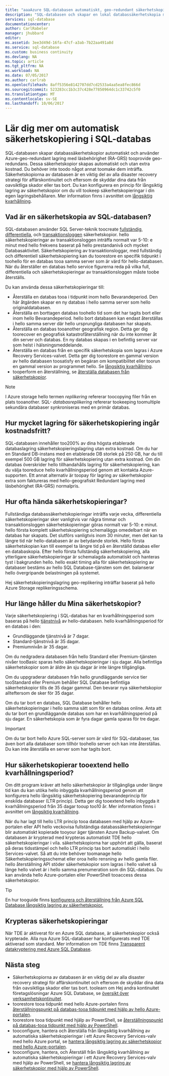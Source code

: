 ```yaml
---
title: "aaaAzure SQL-databasen automatiskt, geo-redundant säkerhetskopieringar | Microsoft Docs"
description: "SQL-databasen och skapar en lokal databassäkerhetskopia med några minuters mellanrum automatiskt och använder Azure geo-redundant lagring med läsbehörighet för geo-redundans."
services: sql-database
documentationcenter: 
author: CarlRabeler
manager: jhubbard
editor: 
ms.assetid: 3ee3d49d-16fa-47cf-a3ab-7b22aa491a8d
ms.service: sql-database
ms.custom: business continuity
ms.devlang: NA
ms.topic: article
ms.tgt_pltfrm: NA
ms.workload: NA
ms.date: 07/05/2017
ms.author: carlrab
ms.openlocfilehash: 8aff5356e8142707dd7cd2533a4aa5ea8fec866d
ms.sourcegitcommit: 523283cc1b3c37c428e77850964dc1c33742c5f0
ms.translationtype: MT
ms.contentlocale: sv-SE
ms.lasthandoff: 10/06/2017
---
```

# <a name="learn-about-automatic-sql-database-backups"></a>Lär dig mer om automatisk säkerhetskopiering i SQL-databas

SQL-databasen skapar databassäkerhetskopior automatiskt och använder Azure-geo-redundant lagring med läsbehörighet (RA-GRS) tooprovide geo-redundans. Dessa säkerhetskopior skapas automatiskt och utan extra kostnad. Du behöver inte toodo något annat toomake dem inträffa. Säkerhetskopiorna av databasen är en viktig del av alla disaster recovery strategi för affärskontinuitet och eftersom de skyddar dina data från oavsiktliga skador eller tas bort. Du kan konfigurera en princip för långsiktig lagring av säkerhetskopior om du vill tookeep säkerhetskopieringar i din egen lagringsbehållaren. Mer information finns i avsnittet om [långsiktig kvarhållning](sql-database-long-term-retention.md).

## <a name="what-is-a-sql-database-backup"></a>Vad är en säkerhetskopia av SQL-databasen?

SQL-databasen använder SQL Server-teknik toocreate [fullständig](https://msdn.microsoft.com/library/ms186289.aspx), [differentiella](https://msdn.microsoft.com/library/ms175526.aspx), och [transaktionsloggen](https://msdn.microsoft.com/library/ms191429.aspx) säkerhetskopior. hello säkerhetskopieringar av transaktionsloggen inträffa normalt var 5-10: e minut med hello frekvens baserat på hello prestandanivå och mycket Databasaktivitet. Säkerhetskopiering av transaktionsloggar, med fullständig och differentiell säkerhetskopiering kan du toorestore en specifik tidpunkt i toohello för en databas tooa samma server som är värd för hello-databasen. När du återställer en databas hello service figurerna reda på vilka full, differentiella och säkerhetskopieringar av transaktionsloggen måste toobe återställs.


Du kan använda dessa säkerhetskopieringar till:

* Återställa en databas tooa i tidpunkt inom hello Bevarandeperiod. Den här åtgärden skapar en ny databas i hello samma server som hello originaldatabasen.
* Återställa en borttagen databas toohello tid som det har tagits bort eller inom hello Bevarandeperiod. hello bort databasen kan endast återställas i hello samma server där hello ursprungliga databasen har skapats.
* Återställa en databas tooanother geografisk region. Detta ger dig toorecover en geografisk katastrofåterställning när du inte kommer åt din server och databas. En ny databas skapas i en befintlig server var som helst i hälsningsmeddelande. 
* Återställa en databas från en specifik säkerhetskopia som lagras i Azure Recovery Services-valvet. Detta ger dig toorestore en gammal version av hello databasen toosatisfy en begäran om kompatibilitet eller toorun en gammal version av programmet hello. Se [långsiktig kvarhållning](sql-database-long-term-retention.md).
* tooperform en återställning, se [återställa databasen från säkerhetskopior](sql-database-recovery-using-backups.md).

> [!NOTE]
> I Azure storage hello termen *replikering* refererar toocopying filer från en plats tooanother. SQL- *databasreplikering* refererar tookeeping toomultiple sekundära databaser synkroniseras med en primär databas. 
> 

## <a name="how-much-backup-storage-is-included-at-no-cost"></a>Hur mycket lagring för säkerhetskopiering ingår kostnadsfritt?
SQL-databasen innehåller too200% av dina högsta etablerade databaslagring säkerhetskopieringslagring utan extra kostnad. Om du har en Standard DB-instans med en etablerade DB storlek på 250 GB, har du till exempel 500 GB lagring för säkerhetskopiering utan extra kostnad. Om din databas överskrider hello tillhandahålls lagring för säkerhetskopiering, kan du välja tooreduce hello kvarhållningsperiod genom att kontakta Azure-supporten. Ett annat alternativ är toopay för lagring av säkerhetskopior extra som faktureras med hello-geografiskt Redundant lagring med läsbehörighet (RA-GRS) normalpris. 

## <a name="how-often-do-backups-happen"></a>Hur ofta hända säkerhetskopieringar?
Fullständiga databassäkerhetskopieringar inträffa varje vecka, differentiella säkerhetskopieringar sker vanligtvis var några timmar och transaktionsloggen säkerhetskopieringar göras normalt var 5-10: e minut. hello första komplett säkerhetskopiering schemaläggs omedelbart när en databas har skapats. Det slutförs vanligtvis inom 30 minuter, men det kan ta längre tid när hello-databasen är av betydande storlek. Hello första säkerhetskopian kan till exempel ta längre tid på en återställd databas eller en databaskopia. Efter hello första fullständig säkerhetskopiering, alla ytterligare säkerhetskopieringar är schemalagda automatiskt och hanteras tyst i bakgrunden hello. hello exakt timing alla för säkerhetskopiering av databaser bestäms av hello SQL Database-tjänsten som det. balanserar hello övergripande belastningen på systemet. 

Hej säkerhetskopieringslagring geo-replikering inträffar baserat på hello Azure Storage replikeringsschema.

## <a name="how-long-do-you-keep-my-backups"></a>Hur länge håller du Mina säkerhetskopior?
Varje säkerhetskopiering i SQL-databas har en kvarhållningsperiod som baseras på hello [tjänstnivå](sql-database-service-tiers.md) av hello-databasen. hello kvarhållningsperiod för en databas i den:


* Grundläggande tjänstnivå är 7 dagar.
* Standard-tjänstnivå är 35 dagar.
* Premiumnivån är 35 dagar.

Om du nedgradera databasen från hello Standard eller Premium-tjänsten nivåer tooBasic sparas hello säkerhetskopieringar i sju dagar. Alla befintliga säkerhetskopior som är äldre än sju dagar är inte längre tillgängliga. 

Om du uppgraderar databasen från hello grundläggande service tier tooStandard eller Premium behåller SQL Database befintliga säkerhetskopior tills de 35 dagar gammal. Den bevarar nya säkerhetskopior allteftersom de sker för 35 dagar.

Om du tar bort en databas, SQL Database behåller hello säkerhetskopieringar i hello samma sätt som för en databas online. Anta att du tar bort en grundläggande databas som har en kvarhållningsperiod på sju dagar. En säkerhetskopia som är fyra dagar gamla sparas för tre dagar.

> [!IMPORTANT]
> Om du tar bort hello Azure SQL-server som är värd för SQL-databaser, tas även bort alla databaser som tillhör toohello server och kan inte återställas. Du kan inte återställa en server som har tagits bort.
> 

## <a name="how-tooextend-hello-backup-retention-period"></a>Hur säkerhetskopierar tooextend hello kvarhållningsperiod?
Om ditt program kräver att hello säkerhetskopior är tillgängliga under längre tid kan du kan utöka hello inbyggda kvarhållningsperiod genom att konfigurera hello långsiktig säkerhetskopiering bevarandeprincip för enskilda databaser (LTR princip). Detta ger dig tooextend hello inbyggda it kvarhållningsperiod från 35 dagar tooup too10 år. Mer information finns i avsnittet om [långsiktig kvarhållning](sql-database-long-term-retention.md).

När du har lagt till hello LTR princip tooa databasen med hjälp av Azure-portalen eller API hello veckovisa fullständiga databassäkerhetskopieringar blir automatiskt kopierade tooyour äger tjänsten Azure Backup-valvet. Om databasen är krypterad med krypteras automatiskt TDE hello säkerhetskopieringar i vila.  säkerhetskopiorna har upphört att gälla, baserat på deras tidsstämpel och hello LTR princip tas bort automatiskt i hello Services-valvet.  Så att du inte behöver toomanage hello Säkerhetskopieringsschemat eller oroa hello rensning av hello gamla filer. hello återställning API stöder säkerhetskopior som lagras i hello valvet så länge hello valvet är i hello samma prenumeration som din SQL-databas. Du kan använda hello Azure-portalen eller PowerShell tooaccess dessa säkerhetskopior.

> [!TIP]
> En hur tooguide finns [konfigurera och återställning från Azure SQL Database långsiktig lagring av säkerhetskopior.](sql-database-long-term-backup-retention-configure.md)
>

## <a name="are-backups-encrypted"></a>Krypteras säkerhetskopieringar

När TDE är aktiverat för en Azure SQL database, är säkerhetskopior också krypterade. Alla nya Azure SQL-databaser har konfigurerats med TDE aktiverad som standard. Mer information om TDE finns [Transparent datakryptering med Azure SQL Database](https://docs.microsoft.com/sql/relational-databases/security/encryption/transparent-data-encryption-with-azure-sql-database).

## <a name="next-steps"></a>Nästa steg

- Säkerhetskopiorna av databasen är en viktig del av alla disaster recovery strategi för affärskontinuitet och eftersom de skyddar dina data från oavsiktliga skador eller tas bort. toolearn om Hej andra kontinuitet företagslösningar Azure SQL Database, se [översikt över verksamhetskontinuitet](sql-database-business-continuity.md).
- toorestore tooa tidpunkt med hello Azure-portalen finns [återställningspunkt på databas-tooa tidpunkt med hjälp av hello Azure-portalen](sql-database-recovery-using-backups.md).
- toorestore tooa tidpunkt med hjälp av PowerShell, se [återställningspunkt på databas-tooa tidpunkt med hjälp av PowerShell](scripts/sql-database-restore-database-powershell.md).
- tooconfigure, hantera och återställa från långsiktig kvarhållning av automatiska säkerhetskopieringar i ett Azure Recovery Services-valv med hello Azure portal, se [hantera långsiktig lagring av säkerhetskopior med hello Azure-portalen](sql-database-long-term-backup-retention-configure.md).
- tooconfigure, hantera, och Återställ från långsiktig kvarhållning av automatiska säkerhetskopieringar i ett Azure Recovery Services-valv med hjälp av PowerShell, se [hantera långsiktig lagring av säkerhetskopior med hjälp av PowerShell](sql-database-long-term-backup-retention-configure.md).
